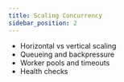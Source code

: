 ```yaml
---
title: Scaling Concurrency
sidebar_position: 2
---
```


- Horizontal vs vertical scaling
- Queueing and backpressure
- Worker pools and timeouts
- Health checks
